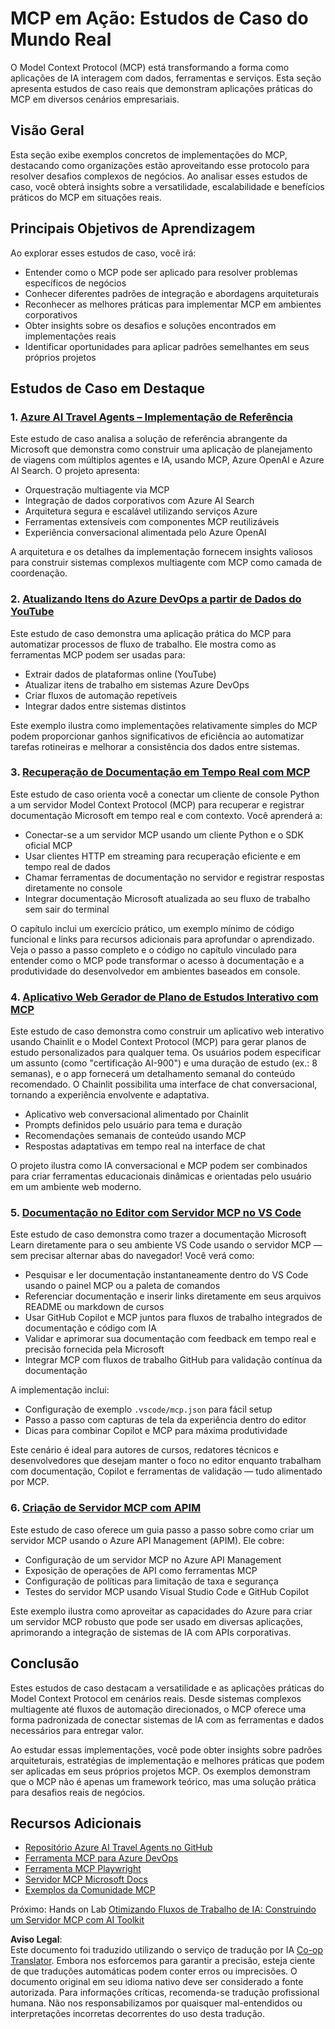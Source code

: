 <!--
CO_OP_TRANSLATOR_METADATA:
{
  "original_hash": "873741da08dd6537858d5e14c3a386e1",
  "translation_date": "2025-07-14T05:45:19+00:00",
  "source_file": "09-CaseStudy/README.md",
  "language_code": "br"
}
-->
# MCP em Ação: Estudos de Caso do Mundo Real

O Model Context Protocol (MCP) está transformando a forma como aplicações de IA interagem com dados, ferramentas e serviços. Esta seção apresenta estudos de caso reais que demonstram aplicações práticas do MCP em diversos cenários empresariais.

## Visão Geral

Esta seção exibe exemplos concretos de implementações do MCP, destacando como organizações estão aproveitando esse protocolo para resolver desafios complexos de negócios. Ao analisar esses estudos de caso, você obterá insights sobre a versatilidade, escalabilidade e benefícios práticos do MCP em situações reais.

## Principais Objetivos de Aprendizagem

Ao explorar esses estudos de caso, você irá:

- Entender como o MCP pode ser aplicado para resolver problemas específicos de negócios
- Conhecer diferentes padrões de integração e abordagens arquiteturais
- Reconhecer as melhores práticas para implementar MCP em ambientes corporativos
- Obter insights sobre os desafios e soluções encontrados em implementações reais
- Identificar oportunidades para aplicar padrões semelhantes em seus próprios projetos

## Estudos de Caso em Destaque

### 1. [Azure AI Travel Agents – Implementação de Referência](./travelagentsample.md)

Este estudo de caso analisa a solução de referência abrangente da Microsoft que demonstra como construir uma aplicação de planejamento de viagens com múltiplos agentes e IA, usando MCP, Azure OpenAI e Azure AI Search. O projeto apresenta:

- Orquestração multiagente via MCP
- Integração de dados corporativos com Azure AI Search
- Arquitetura segura e escalável utilizando serviços Azure
- Ferramentas extensíveis com componentes MCP reutilizáveis
- Experiência conversacional alimentada pelo Azure OpenAI

A arquitetura e os detalhes da implementação fornecem insights valiosos para construir sistemas complexos multiagente com MCP como camada de coordenação.

### 2. [Atualizando Itens do Azure DevOps a partir de Dados do YouTube](./UpdateADOItemsFromYT.md)

Este estudo de caso demonstra uma aplicação prática do MCP para automatizar processos de fluxo de trabalho. Ele mostra como as ferramentas MCP podem ser usadas para:

- Extrair dados de plataformas online (YouTube)
- Atualizar itens de trabalho em sistemas Azure DevOps
- Criar fluxos de automação repetíveis
- Integrar dados entre sistemas distintos

Este exemplo ilustra como implementações relativamente simples do MCP podem proporcionar ganhos significativos de eficiência ao automatizar tarefas rotineiras e melhorar a consistência dos dados entre sistemas.

### 3. [Recuperação de Documentação em Tempo Real com MCP](./docs-mcp/README.md)

Este estudo de caso orienta você a conectar um cliente de console Python a um servidor Model Context Protocol (MCP) para recuperar e registrar documentação Microsoft em tempo real e com contexto. Você aprenderá a:

- Conectar-se a um servidor MCP usando um cliente Python e o SDK oficial MCP
- Usar clientes HTTP em streaming para recuperação eficiente e em tempo real de dados
- Chamar ferramentas de documentação no servidor e registrar respostas diretamente no console
- Integrar documentação Microsoft atualizada ao seu fluxo de trabalho sem sair do terminal

O capítulo inclui um exercício prático, um exemplo mínimo de código funcional e links para recursos adicionais para aprofundar o aprendizado. Veja o passo a passo completo e o código no capítulo vinculado para entender como o MCP pode transformar o acesso à documentação e a produtividade do desenvolvedor em ambientes baseados em console.

### 4. [Aplicativo Web Gerador de Plano de Estudos Interativo com MCP](./docs-mcp/README.md)

Este estudo de caso demonstra como construir um aplicativo web interativo usando Chainlit e o Model Context Protocol (MCP) para gerar planos de estudo personalizados para qualquer tema. Os usuários podem especificar um assunto (como "certificação AI-900") e uma duração de estudo (ex.: 8 semanas), e o app fornecerá um detalhamento semanal do conteúdo recomendado. O Chainlit possibilita uma interface de chat conversacional, tornando a experiência envolvente e adaptativa.

- Aplicativo web conversacional alimentado por Chainlit
- Prompts definidos pelo usuário para tema e duração
- Recomendações semanais de conteúdo usando MCP
- Respostas adaptativas em tempo real na interface de chat

O projeto ilustra como IA conversacional e MCP podem ser combinados para criar ferramentas educacionais dinâmicas e orientadas pelo usuário em um ambiente web moderno.

### 5. [Documentação no Editor com Servidor MCP no VS Code](./docs-mcp/README.md)

Este estudo de caso demonstra como trazer a documentação Microsoft Learn diretamente para o seu ambiente VS Code usando o servidor MCP — sem precisar alternar abas do navegador! Você verá como:

- Pesquisar e ler documentação instantaneamente dentro do VS Code usando o painel MCP ou a paleta de comandos
- Referenciar documentação e inserir links diretamente em seus arquivos README ou markdown de cursos
- Usar GitHub Copilot e MCP juntos para fluxos de trabalho integrados de documentação e código com IA
- Validar e aprimorar sua documentação com feedback em tempo real e precisão fornecida pela Microsoft
- Integrar MCP com fluxos de trabalho GitHub para validação contínua da documentação

A implementação inclui:
- Configuração de exemplo `.vscode/mcp.json` para fácil setup
- Passo a passo com capturas de tela da experiência dentro do editor
- Dicas para combinar Copilot e MCP para máxima produtividade

Este cenário é ideal para autores de cursos, redatores técnicos e desenvolvedores que desejam manter o foco no editor enquanto trabalham com documentação, Copilot e ferramentas de validação — tudo alimentado por MCP.

### 6. [Criação de Servidor MCP com APIM](./apimsample.md)

Este estudo de caso oferece um guia passo a passo sobre como criar um servidor MCP usando o Azure API Management (APIM). Ele cobre:
- Configuração de um servidor MCP no Azure API Management
- Exposição de operações de API como ferramentas MCP
- Configuração de políticas para limitação de taxa e segurança
- Testes do servidor MCP usando Visual Studio Code e GitHub Copilot

Este exemplo ilustra como aproveitar as capacidades do Azure para criar um servidor MCP robusto que pode ser usado em diversas aplicações, aprimorando a integração de sistemas de IA com APIs corporativas.

## Conclusão

Estes estudos de caso destacam a versatilidade e as aplicações práticas do Model Context Protocol em cenários reais. Desde sistemas complexos multiagente até fluxos de automação direcionados, o MCP oferece uma forma padronizada de conectar sistemas de IA com as ferramentas e dados necessários para entregar valor.

Ao estudar essas implementações, você pode obter insights sobre padrões arquiteturais, estratégias de implementação e melhores práticas que podem ser aplicadas em seus próprios projetos MCP. Os exemplos demonstram que o MCP não é apenas um framework teórico, mas uma solução prática para desafios reais de negócios.

## Recursos Adicionais

- [Repositório Azure AI Travel Agents no GitHub](https://github.com/Azure-Samples/azure-ai-travel-agents)
- [Ferramenta MCP para Azure DevOps](https://github.com/microsoft/azure-devops-mcp)
- [Ferramenta MCP Playwright](https://github.com/microsoft/playwright-mcp)
- [Servidor MCP Microsoft Docs](https://github.com/MicrosoftDocs/mcp)
- [Exemplos da Comunidade MCP](https://github.com/microsoft/mcp)

Próximo: Hands on Lab [Otimizando Fluxos de Trabalho de IA: Construindo um Servidor MCP com AI Toolkit](../10-StreamliningAIWorkflowsBuildingAnMCPServerWithAIToolkit/README.md)

**Aviso Legal**:  
Este documento foi traduzido utilizando o serviço de tradução por IA [Co-op Translator](https://github.com/Azure/co-op-translator). Embora nos esforcemos para garantir a precisão, esteja ciente de que traduções automáticas podem conter erros ou imprecisões. O documento original em seu idioma nativo deve ser considerado a fonte autorizada. Para informações críticas, recomenda-se tradução profissional humana. Não nos responsabilizamos por quaisquer mal-entendidos ou interpretações incorretas decorrentes do uso desta tradução.